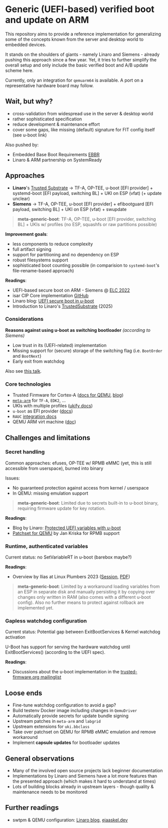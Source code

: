 # Generic (UEFI-based) verified boot and update on ARM

This repository aims to provide a reference implementation for generalizing some of the concepts known
from the server and desktop world to embedded devices.

It stands on the shoulders of giants - namely Linaro and Siemens - already pushing this approach
since a few year. Yet, it tries to further simplify the overall setup and only include the basic
verified boot and A/B update scheme here.

Currently, only an integration for `qemuarm64` is available. A port on a representative hardware board may follow.

## Wait, but why?

- cross-validation from widespread use in the server & desktop world
- rather sophisticated specification
- reduce development & maintenance effort
- cover some gaps, like missing (default) signature for FIT config itself (see u-boot link)

Also pushed by:
- Embedded Base Boot Requirements [EBBR](https://arm-software.github.io/ebbr/)
- Linaro & ARM partnership on SystemReady

## Approaches

- **Linaro**'s [Trusted Substrate](https://trusted-substrate.readthedocs.io/en/latest/intro/software_components.html) 
  -> TF-A, OP-TEE, u-boot [EFI provider] + systemd-boot [EFI payload, switching BL] + UKI on ESP (vfat) (+ update unclear)
- **Siemens** 
  -> TF-A, OP-TEE, u-boot [EFI provider] + efibootguard [EFI payload, switching BL] + UKI on ESP (vfat) + swupdate

> **meta-generic-boot**: TF-A, OP-TEE, u-boot [EFI provider, switching BL] + UKIs w/ profiles (no ESP, squashfs or raw partitions possible) 

**Improvement goals**:
- less components to reduce complexity
- full artifact signing
- support for partitioning and no dependency on ESP
- robust filesystems support
- sophisticated boot counting possible (in comparision to `systemd-boot`'s file-rename-based approach)

**Readings**:
- UEFI-based secure boot on ARM - Siemens @ [ELC 2022](https://www.youtube.com/watch?v=H_dBnwkTAbw)
- isar CIP Core implementation [GitHub](https://gitlab.com/cip-project/cip-core/isar-cip-core/-/blob/master/doc/README.secureboot.md?ref_type=heads)
- Linaro blog: [UEFI secure boot in u-boot](https://www.linaro.org/blog/uefi-secureboot-in-u-boot/)
- Introduction to Linaro's [TrustedSubstrate](https://www.youtube.com/watch?v=8fELcFgPY_g) (2025)

### Considerations

**Reasons against using u-boot as switching bootloader**
_(according to Siemens)_

- Low trust in its (UEFI-related) implementation
- Missing support for (secure) storage of the switching flag (i.e. `BootOrder` and `BootNext`)
- Early exit from watchdog

Also see [this talk](https://youtu.be/vfYSP4qIJP0?si=RXGUvnzYJCqHUaQZ).

### Core technologies

- Trusted Firmware for Cortex-A ([docs for QEMU](https://github.com/ARM-software/arm-trusted-firmware/blob/master/docs/plat/qemu.rst), [blog](https://lnxblog.github.io/2020/08/20/qemu-arm-tf.html))
- [`meta-arm`](https://git.yoctoproject.org/meta-arm) for `TF-A`, `EDK2`, ...
- UKIs with multiple profiles ([ukify docs](https://www.freedesktop.org/software/systemd/man/latest/ukify.html#Examples))
- `u-boot` as EFI provider ([docs](https://docs.u-boot.org/en/latest/develop/uefi/uefi.html))
- `RAUC` [integration docs](https://rauc.readthedocs.io/en/latest/integration.html#efi)
- QEMU ARM virt machine ([doc](https://www.qemu.org/docs/master/system/arm/virt.html))

## Challenges and limitations

### Secret handling

Common approaches: efuses, OP-TEE w/ RPMB eMMC (yet, this is still accessible from userspace), burned into binary

Issues:
- No guaranteed protection against access from kernel / userspace
- In QEMU: missing emulation support

> **meta-generic-boot**: Limited due to secrets built-in to u-boot binary, requiring firmware update for key rotation.

**Readings**:
- Blog by Linaro: [Protected UEFI variables with u-boot](https://www.linaro.org/blog/protected-uefi-variables-with-u-boot/)
- [Patchset for QEMU](https://patchwork.ozlabs.org/project/qemu-devel/list/?series=470527) by Jan Kriska for RPMB support

### Runtime, authenticated variables

Current status: no SetVariableRT in u-boot (barebox maybe?)

**Readings**:
- Overview by Ilias at Linux Plumbers 2023 ([Session](https://lpc.events/event/17/contributions/1653/), [PDF](https://lpc.events/event/17/contributions/1653/attachments/1338/2682/Plumbers%20-%20EFI%20setvariable%20problems%20and%20solutions.pdf))

> **meta-generic-boot**: Limited by a workaround loading variables from an ESP in separate disk and manually persisting it by copying over changes only written in RAM (also comes with a different u-boot config). Also no further means to protect against rollback are implemented yet.

### Gapless watchdog configuration

Current status: Potential gap between ExitBootServices & Kernel watchdog activation

U-Boot has support for serving the hardware watchdog until ExitBootServices() (according to the UEFI spec).

**Readings**:
- Discussions about the u-boot implementation in the [trusted-firmware.org mailinglist](https://lists.trustedfirmware.org/archives/list/tf-a@lists.trustedfirmware.org/thread/MLS2QZ7LLTEMOUIU5OUF4YMQ67UHAADV/)

## Loose ends

- Fine-tune watchdog configuration to avoid a gap?
- Build testenv Docker image including changes in `QemuDriver`
- Automatically provide secrets for update bundle signing
- Upstream patches in `meta-arm` and `labgrid`
- Upstream extensions for `uki.bbclass`
- Take over patchset on QEMU for RPMB eMMC emulation and remove workaround
- Implement **capsule updates** for bootloader updates

## General observations

- Many of the involved open source projects lack beginner documentation
- Implementations by Linaro and Siemens have a lot more features than the presented approach (which makes it hard to understand at times)
- Lots of building blocks already in upstream layers - though quality & maintenance needs to be monitored

## Further readings

- swtpm & QEMU configuration: [Linaro blog](https://www.linaro.org/blog/how-to-emulate-trusted-platform-module-in-qemu-with-u-boot/), [ejaaskel.dev](https://ejaaskel.dev/yocto-emulation-setting-up-qemu-with-tpm/)
